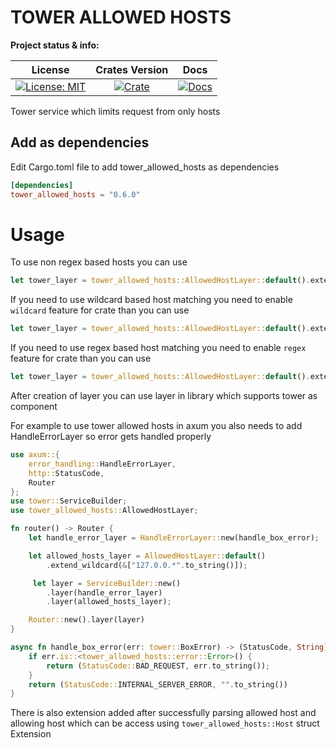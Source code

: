 # TOWER ALLOWED HOSTS

**Project status & info:**

|                    License                     |              Crates Version               |                 Docs                 |
| :--------------------------------------------: | :---------------------------------------: | :----------------------------------: |
| [![License: MIT][license_badge]][license_link] | [![Crate][cratesio_badge]][cratesio_link] | [![Docs][docsrs_badge]][docsrs_link] |

Tower service which limits request from only hosts 


## Add as dependencies

Edit Cargo.toml file to add tower_allowed_hosts as dependencies

```toml
[dependencies]
tower_allowed_hosts = "0.6.0"
```

# Usage

To use non regex based hosts you can use

```rust
let tower_layer = tower_allowed_hosts::AllowedHostLayer::default().extend(&["127.0.0.1".to_string()]);
```

If you need to use wildcard based host matching you need to enable `wildcard` feature for crate than you can use

```rust
let tower_layer = tower_allowed_hosts::AllowedHostLayer::default().extend_wildcard(&["127.0.0.*".to_string()]);
```
If you need to use regex based host matching you need to enable `regex` feature for crate than you can use

```rust
let tower_layer = tower_allowed_hosts::AllowedHostLayer::default().extend_regex(&[regex::Regex::new("^127.0.0.1$")?]);
```

After creation of layer you can use layer in library which supports tower as component

For example to use tower allowed hosts in axum you also needs to add HandleErrorLayer so error gets handled properly

```rust
use axum::{
    error_handling::HandleErrorLayer,
    http::StatusCode,
    Router
};
use tower::ServiceBuilder;
use tower_allowed_hosts::AllowedHostLayer;

fn router() -> Router {
    let handle_error_layer = HandleErrorLayer::new(handle_box_error);

    let allowed_hosts_layer = AllowedHostLayer::default()
        .extend_wildcard(&["127.0.0.*".to_string()]);

     let layer = ServiceBuilder::new()
        .layer(handle_error_layer)
        .layer(allowed_hosts_layer);

    Router::new().layer(layer)
}

async fn handle_box_error(err: tower::BoxError) -> (StatusCode, String) {
    if err.is::<tower_allowed_hosts::error::Error>() {
        return (StatusCode::BAD_REQUEST, err.to_string());
    }
    return (StatusCode::INTERNAL_SERVER_ERROR, "".to_string())
}
```

There is also extension added after successfully parsing allowed host and allowing host which can be access using
`tower_allowed_hosts::Host` struct Extension

[license_badge]: https://img.shields.io/github/license/iamsauravsharma/tower_allowed_hosts.svg?style=for-the-badge
[license_link]: LICENSE
[cratesio_badge]: https://img.shields.io/crates/v/tower_allowed_hosts.svg?style=for-the-badge
[cratesio_link]: https://crates.io/crates/tower_allowed_hosts
[docsrs_badge]: https://img.shields.io/docsrs/tower_allowed_hosts/latest?style=for-the-badge
[docsrs_link]: https://docs.rs/tower_allowed_hosts
